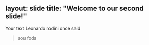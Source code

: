 layout: slide
title: "Welcome to our second slide!"
---
Your text
Leonardo rodini once said 
>sou foda
